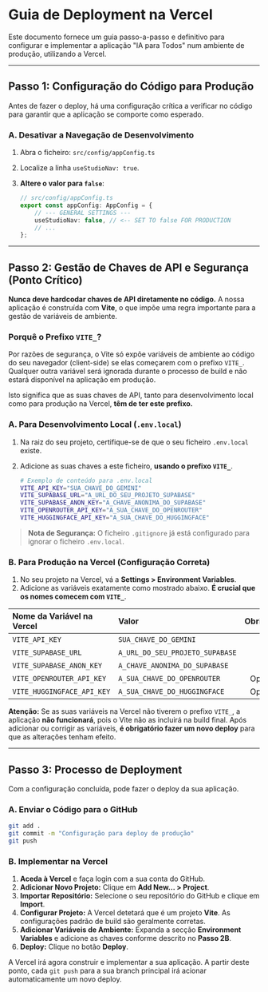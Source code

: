 # Guia de Deployment na Vercel

Este documento fornece um guia passo-a-passo e definitivo para configurar e implementar a aplicação "IA para Todos" num ambiente de produção, utilizando a Vercel.

---

## Passo 1: Configuração do Código para Produção

Antes de fazer o deploy, há uma configuração crítica a verificar no código para garantir que a aplicação se comporte como esperado.

### A. Desativar a Navegação de Desenvolvimento

1.  Abra o ficheiro: `src/config/appConfig.ts`
2.  Localize a linha `useStudioNav: true`.
3.  **Altere o valor para `false`**:

    ```typescript
    // src/config/appConfig.ts
    export const appConfig: AppConfig = {
        // --- GENERAL SETTINGS ---
        useStudioNav: false, // <-- SET TO false FOR PRODUCTION
        // ...
    };
    ```

---

## Passo 2: Gestão de Chaves de API e Segurança (Ponto Crítico)

**Nunca deve hardcodar chaves de API diretamente no código.** A nossa aplicação é construída com **Vite**, o que impõe uma regra importante para a gestão de variáveis de ambiente.

### Porquê o Prefixo `VITE_`?

Por razões de segurança, o Vite só expõe variáveis de ambiente ao código do seu navegador (client-side) se elas começarem com o prefixo `VITE_`. Qualquer outra variável será ignorada durante o processo de build e não estará disponível na aplicação em produção.

Isto significa que as suas chaves de API, tanto para desenvolvimento local como para produção na Vercel, **têm de ter este prefixo.**

### A. Para Desenvolvimento Local (`.env.local`)

1.  Na raiz do seu projeto, certifique-se de que o seu ficheiro `.env.local` existe.
2.  Adicione as suas chaves a este ficheiro, **usando o prefixo `VITE_`**.

    ```bash
    # Exemplo de conteúdo para .env.local
    VITE_API_KEY="SUA_CHAVE_DO_GEMINI"
    VITE_SUPABASE_URL="A_URL_DO_SEU_PROJETO_SUPABASE"
    VITE_SUPABASE_ANON_KEY="A_CHAVE_ANONIMA_DO_SUPABASE"
    VITE_OPENROUTER_API_KEY="A_SUA_CHAVE_DO_OPENROUTER"
    VITE_HUGGINGFACE_API_KEY="A_SUA_CHAVE_DO_HUGGINGFACE"
    ```
> **Nota de Segurança:** O ficheiro `.gitignore` já está configurado para ignorar o ficheiro `.env.local`.

### B. Para Produção na Vercel (Configuração Correta)

1.  No seu projeto na Vercel, vá a **Settings > Environment Variables**.
2.  Adicione as variáveis exatamente como mostrado abaixo. **É crucial que os nomes comecem com `VITE_`**.

| Nome da Variável na Vercel      | Valor                                     | Obrigatório |
| :------------------------------ | :---------------------------------------- |:-----------:|
| `VITE_API_KEY`                  | `SUA_CHAVE_DO_GEMINI`                     |     Sim     |
| `VITE_SUPABASE_URL`             | `A_URL_DO_SEU_PROJETO_SUPABASE`           |     Sim     |
| `VITE_SUPABASE_ANON_KEY`        | `A_CHAVE_ANONIMA_DO_SUPABASE`             |     Sim     |
| `VITE_OPENROUTER_API_KEY`       | `A_SUA_CHAVE_DO_OPENROUTER`                 |  Opcional   |
| `VITE_HUGGINGFACE_API_KEY`      | `A_SUA_CHAVE_DO_HUGGINGFACE`                |  Opcional   |

**Atenção:** Se as suas variáveis na Vercel não tiverem o prefixo `VITE_`, a aplicação **não funcionará**, pois o Vite não as incluirá na build final. Após adicionar ou corrigir as variáveis, **é obrigatório fazer um novo deploy** para que as alterações tenham efeito.

---

## Passo 3: Processo de Deployment

Com a configuração concluída, pode fazer o deploy da sua aplicação.

### A. Enviar o Código para o GitHub

```bash
git add .
git commit -m "Configuração para deploy de produção"
git push
```

### B. Implementar na Vercel

1.  **Aceda à Vercel** e faça login com a sua conta do GitHub.
2.  **Adicionar Novo Projeto:** Clique em **Add New... > Project**.
3.  **Importar Repositório:** Selecione o seu repositório do GitHub e clique em **Import**.
4.  **Configurar Projeto:** A Vercel detetará que é um projeto **Vite**. As configurações padrão de build são geralmente corretas.
5.  **Adicionar Variáveis de Ambiente:** Expanda a secção **Environment Variables** e adicione as chaves conforme descrito no **Passo 2B**.
6.  **Deploy:** Clique no botão **Deploy**.

A Vercel irá agora construir e implementar a sua aplicação. A partir deste ponto, cada `git push` para a sua branch principal irá acionar automaticamente um novo deploy.